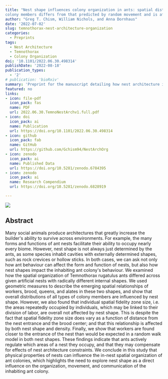 ```yaml
---
title: "Nest shape influences colony organization in ants: spatial distribution and connectedness of
colony members differs from that predicted by random movement and is affected by nest space"
author: "Greg T. Chism, William Nichols, and Anna Dornhaus"
date: '2022-07-02'
slug: temnothorax-nest-architecture-organization
categories:
  - Preprints
tags:
  - Nest Architecture
  - Temnothorax
  - Colony Organization
doi: '10.1101/2022.06.30.498314'
publishDate: '2022-08-18'
publication_types:
  - '2'
# publication: 'bioRxiv'
summary: 'Preprint for the manuscript detailing how nest architecture influences colony organization in the nest.'
featured: no
links:
- icon: file-pdf
  icon_pack: fas
  name: PDF
  url: 2022.06.30.TemnoNestArchv1.full.pdf
- icon: doi
  icon_pack: ai
  name: Publication
  url: https://doi.org/10.1101/2022.06.30.498314
- icon: github
  icon_pack: fab
  name: GitHub
  url: https://github.com/Gchism94/NestArchOrg
- icon: zenodo
  icon_pack: ai
  name: Published Data
  url: https://doi.org/10.5281/zenodo.6784395
- icon: zenodo
  icon_pack: ai
  name: Research Compendium
  url: https://doi.org/10.5281/zenodo.6828919

---
```


![](NestArchFig.png)

## Abstract

Many social animals produce architectures that greatly increase the builder's ability to survive across environments. For example, the many forms and functions of ant nests facilitate their ability to occupy nearly every biome. However, nest shape is not always just determined by the ants, as some species inhabit cavities with externally determined shapes, such as rock crevices or hollow sticks. In both cases, we can ask not only how ant behaviour can affect the form and function of nests, but also how nest shapes impact the inhabiting ant colony's behaviour. We examined how the spatial organization of Temnothorax rugatulus ants differed across given artificial nests with radically different internal shapes. We used geometric measures to describe the emerging spatial relationships of workers, brood, queens, and alates in these two shapes, and show that overall distributions of all types of colony members are influenced by nest shape. However, we also found that individual spatial fidelity zone size, i.e. the areas repeatedly occupied by individuals, which may be linked to their division of labor, are overall not affected by nest shape. This is despite the fact that spatial fidelity zone size does vary as a function of distance from the nest entrance and the brood center; and that this relationship is affected by both nest shape and density. Finally, we show that workers are found closer to the entrance of the nest than would be expected in a random walk model in both nest shapes. These findings indicate that ants actively regulate which areas of a nest they occupy, and that they may compensate for effects of nest architecture constraints. We conclude in this study that physical properties of nests can influence the in-nest spatial organization of ant colonies, which highlights the need to explore nest shape as a direct influence on the organization, movement, and communication of the inhabiting ant colony.
